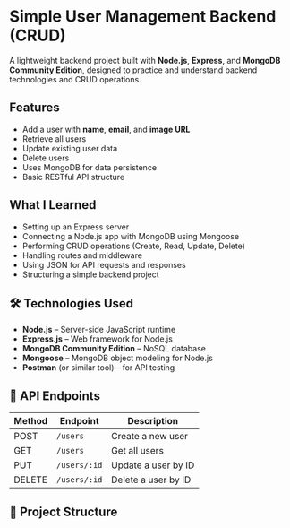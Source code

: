 # Simple User Management Backend (CRUD)  
A lightweight backend project built with **Node.js**, **Express**, and **MongoDB Community Edition**, designed to practice and understand backend technologies and CRUD operations.

##  Features

- Add a user with **name**, **email**, and **image URL**
- Retrieve all users
- Update existing user data
- Delete users
- Uses MongoDB for data persistence
- Basic RESTful API structure

##  What I Learned

- Setting up an Express server
- Connecting a Node.js app with MongoDB using Mongoose
- Performing CRUD operations (Create, Read, Update, Delete)
- Handling routes and middleware
- Using JSON for API requests and responses
- Structuring a simple backend project

## 🛠️ Technologies Used

- **Node.js** – Server-side JavaScript runtime
- **Express.js** – Web framework for Node.js
- **MongoDB Community Edition** – NoSQL database
- **Mongoose** – MongoDB object modeling for Node.js
- **Postman** (or similar tool) – for API testing

## 🧾 API Endpoints

| Method | Endpoint      | Description          |
|--------|---------------|----------------------|
| POST   | `/users`      | Create a new user    |
| GET    | `/users`      | Get all users        |
| PUT    | `/users/:id`  | Update a user by ID  |
| DELETE | `/users/:id`  | Delete a user by ID  |

## 📂 Project Structure

